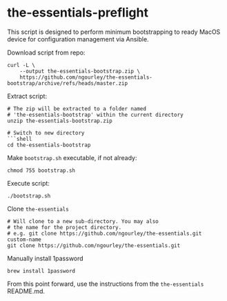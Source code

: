 # the-essentials-preflight

This script is designed to perform minimum bootstrapping
to ready MacOS device for configuration management via
Ansible.

Download script from repo:

``` shell
curl -L \
    --output the-essentials-bootstrap.zip \
    https://github.com/ngourley/the-essentials-bootstrap/archive/refs/heads/master.zip
```

Extract script:

```shell
# The zip will be extracted to a folder named
# 'the-essentials-bootstrap' within the current directory
unzip the-essentials-bootstrap.zip

# Switch to new directory
```shell
cd the-essentials-bootstrap
```

Make `bootstrap.sh` executable, if not already:

``` shell
chmod 755 bootstrap.sh 
```

Execute script:

```shell
./bootstrap.sh
```

Clone `the-essentials`

``` shell
# Will clone to a new sub-directory. You may also
# the name for the project directory.
# e.g. git clone https://github.com/ngourley/the-essentials.git custom-name
git clone https://github.com/ngourley/the-essentials.git
```

Manually install 1password

``` shell
brew install 1password
```

From this point forward, use the instructions
from the `the-essentials` README.md.
